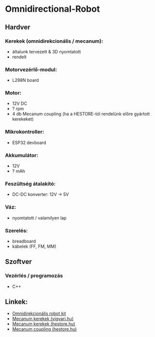# Omnidirectional-Robot
## Hardver
### Kerekek (omnidirekcionális / mecanum):
- általunk tervezett & 3D nyomtatott
- rendelt
### Motorvezérlő-modul:
- L298N board
### Motor:
- 12V DC
- ? rpm
- 4 db Mecanum coupling (ha a HESTORE-tól rendelünk előre gyártott kerekeket)
### Mikrokontroller:
- ESP32 devboard
### Akkumulátor:
- 12V
- ? mAh
### Feszültség átalakító:
- DC-DC konverter: 12V -> 5V
### Váz:
- nyomtatott / valamilyen lap
### Szerelés:
- breadboard
- kábelek (FF, FM, MM)
## Szoftver
### Vezérlés / programozás
- C++
## Linkek:
-	[Omnidirekcionális robot kit](https://www.hackster.io/newmanjosh01/arduino-omnidirectional-car-bbb57a)
-	[Mecanum kerekek (vigvari.hu)](https://www.vigvari.hu/mecanum-kerekkeszletek-tt-motorhoz_735382)
-	[Mecanum kerekek (hestore.hu)](https://www.hestore.hu/prod_10044778.html)
-	[Mecanum coupling (hestore.hu)](https://www.hestore.hu/prod_10044779.html)
